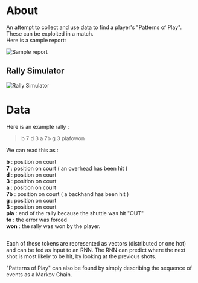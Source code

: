 # About
An attempt to collect and use data to find a player's "Patterns of Play". These can be exploited in a match.\
Here is a sample report:

![Sample report](https://i.imgur.com/K9qGB9z.jpg)

## Rally Simulator
![Rally Simulator](https://i.imgur.com/jXJhdYy.png)


# Data
Here is an example rally :
> b 7 d 3 a 7b g 3 plafowon 

We can read this as :

**b**    : position on court\
**7**    : position on court ( an overhead has been hit )\
**d**    : position on court\
**3**    : position on court\
**a**    : position on court\
**7b**  : position on court ( a backhand has been hit )\
**g**    : position on court\
**3**    : position on court\
**pla**  : end of the rally because the shuttle was hit "OUT"\
**fo**   : the error was forced\
**won**  : the rally was won by the player.

##

Each of these tokens are represented as vectors (distributed or one hot) and can be fed as input to an RNN.
The RNN can predict where the next shot is most likely to be hit, by looking at the previous shots.

"Patterns of Play" can also be found by simply describing the sequence of events as a Markov Chain.
